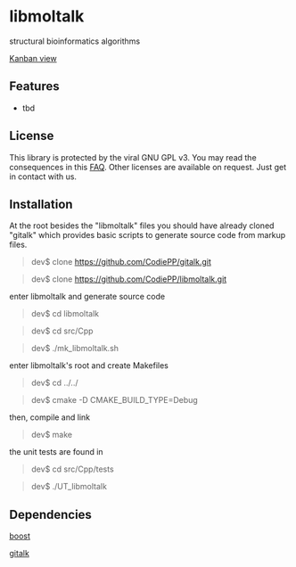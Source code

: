 # libmoltalk

structural bioinformatics algorithms

[Kanban view](https://huboard.com/CodiePP/libmoltalk)

## Features

* tbd


## License

This library is protected by the viral GNU GPL v3.
You may read the consequences in this [FAQ](https://www.gnu.org/licenses/gpl-faq.html).
Other licenses are available on request. Just get in contact with us.

## Installation

At the root besides the "libmoltalk" files you should have already cloned "gitalk" which provides basic scripts to generate source code from markup files.

>dev$ clone https://github.com/CodiePP/gitalk.git

>dev$ clone https://github.com/CodiePP/libmoltalk.git

enter libmoltalk and generate source code

>dev$ cd libmoltalk

>dev$ cd src/Cpp

>dev$ ./mk_libmoltalk.sh

enter libmoltalk's root and create Makefiles

>dev$ cd ../../

>dev$ cmake -D CMAKE_BUILD_TYPE=Debug

then, compile and link
>dev$ make

the unit tests are found in 
>dev$ cd src/Cpp/tests

>dev$ ./UT_libmoltalk

## Dependencies

[boost](http://www.boost.org)

[gitalk](https://github.com/CodiePP/gitalk)

